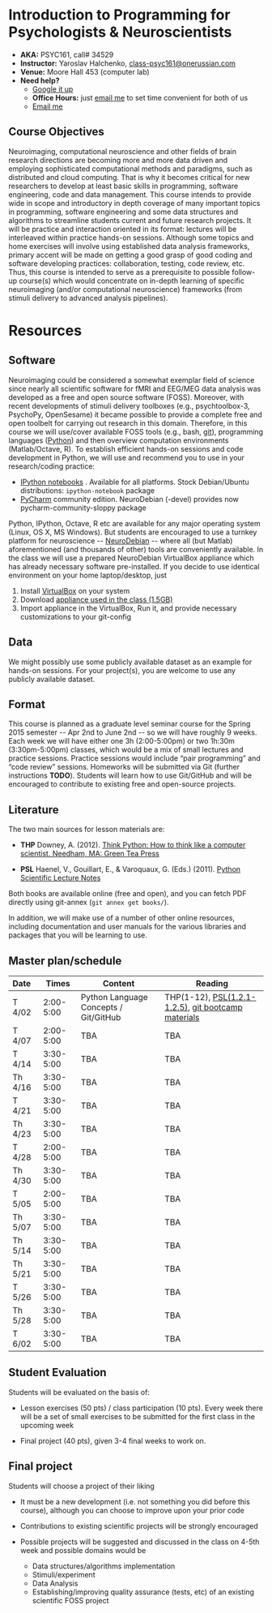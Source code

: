 # Introduction to Programming for Psychologists & Neuroscientists

* **AKA:** PSYC161, call# 34529
* **Instructor:** Yaroslav Halchenko, [class-psyc161@onerussian.com](mailto:class-psyc161@onerussian.com)
* **Venue:** Moore Hall 453 (computer lab)
* **Need help?**
   * [Google it up](http://google.com)
   * **Office Hours:** just [email me](mailto:class-psyc161@onerussian.com) to set time convenient for both of us
   * [Email me](mailto:class-psyc161@onerussian.com)


## Course Objectives

Neuroimaging, computational neuroscience and other fields of brain
research directions are becoming more and more data driven and
employing sophisticated computational methods and paradigms, such as
distributed and cloud computing.  That is why it becomes critical for
new researchers to develop at least basic skills in programming,
software engineering, code and data management. This course intends to
provide wide in scope and introductory in depth coverage of many
important topics in programming, software engineering and some data
structures and algorithms to streamline students current and future
research projects. It will be practice and interaction oriented in its
format: lectures will be interleaved within practice hands-on
sessions. Although some topics and home exercises will involve using
established data analysis frameworks, primary accent will be made on
getting a good grasp of good coding and software developing practices:
collaboration, testing, code review, etc.  Thus, this course is
intended to serve as a prerequisite to possible follow-up course(s)
which would concentrate on in-depth learning of specific neuroimaging
(and/or computational neuroscience) frameworks (from stimuli delivery
to advanced analysis pipelines).

# Resources

## Software

Neuroimaging could be considered a somewhat exemplar field of science
since nearly all scientific software for fMRI and EEG/MEG data
analysis was developed as a free and open source software (FOSS).
Moreover, with recent developments of stimuli delivery toolboxes
(e.g., psychtoolbox-3, PsychoPy, OpenSesame) it became possible to
provide a complete free and open toolbelt for carrying out research in
this domain.  Therefore, in this course we will use/cover available
FOSS tools (e.g., bash, [git](http://git-scm.com/)), programming
languages ([Python](http://python.org)) and then overview computation
environments (Matlab/Octave, R).
To establish efficient hands-on sessions and code development in
Python, we will use and recommend you to use in your research/coding
practice:

- [IPython notebooks](http://ipython.org/notebook.html) . Available
  for all platforms.  Stock Debian/Ubuntu distributions:
  `ipython-notebook` package
- [PyCharm](https://www.jetbrains.com/pycharm) community edition.
  NeuroDebian (-devel) provides now pycharm-community-sloppy
  package

Python, IPython, Octave, R etc are available for any major operating
system (Linux, OS X, MS Windows).  But students are encouraged to use
a turnkey platform for neuroscience --
[NeuroDebian](http://neuro.debian.net) -- where all (but Matlab)
aforementioned (and thousands of other) tools are conveniently
available.  In the class we will use a prepared NeuroDebian VirtualBox
appliance which has already necessary software pre-installed.  If you
decide to use identical environment on your home laptop/desktop, just

1. Install [VirtualBox](https://www.virtualbox.org/wiki/Downloads) on
   your system
2. Download
   [appliance used in the class (1.5GB)](http://neuro.debian.net/_files/custom-vm/PSYC-161-nd1.ova)
3. Import appliance in the VirtualBox, Run it, and provide necessary
   customizations to your git-config

## Data

We might possibly use some publicly available dataset as an example
for hands-on sessions. For your project(s), you are welcome to use any
publicly available dataset.

## Format

This course is planned as a graduate level seminar course for the
Spring 2015 semester -- Apr 2nd to June 2nd -- so we will have roughly
9 weeks.  Each week we will have either one 3h (2:00-5:00pm) or two
1h:30m (3:30pm-5:00pm) classes, which would be a mix of small lectures
and practice sessions.  Practice sessions would include “pair
programming” and “code review” sessions.  Homeworks will be submitted
via Git (further instructions **TODO**).  Students will learn how to
use Git/GitHub and will be encouraged to contribute to existing free
and open-source projects.

## Literature

The two main sources for lesson materials are:

- **THP**
  Downey, A. (2012). [Think Python: How to think like a computer
  scientist. Needham, MA: Green Tea Press](http://greenteapress.com/thinkpython/thinkpython.html)

- **PSL**
  Haenel, V., Gouillart, E., & Varoquaux, G. (Eds.) (2011). [Python
  Scientific Lecture Notes](http://scipy-lectures.github.com/)

Both books are available online (free and open), and you can fetch PDF
directly using git-annex (`git annex get books/`).

In addition, we will make use of a number of other online resources,
including documentation and user manuals for the various libraries and
packages that you will be learning to use.

## Master plan/schedule


| Date  | Times     | Content | Reading
|:----- | --------- | ------- | -------
|T  4/02| 2:00-5:00 | Python Language Concepts / Git/GitHub | THP(1-12), [PSL(1.2.1-1.2.5)](http://scipy-lectures.github.io/intro/language/python*language.html), [git bootcamp materials](git-bootcamp)
|T  4/07| 2:00-5:00 | TBA | TBA
|T  4/14| 3:30-5:00 | TBA | TBA
|Th 4/16| 3:30-5:00 | TBA | TBA
|T  4/21| 3:30-5:00 | TBA | TBA
|Th 4/23| 3:30-5:00 | TBA | TBA
|T  4/28| 2:00-5:00 | TBA | TBA
|Th 4/30| 3:30-5:00 | TBA | TBA
|T  5/05| 2:00-5:00 | TBA | TBA
|Th 5/07| 3:30-5:00 | TBA | TBA
|Th 5/14| 3:30-5:00 | TBA | TBA
|Th 5/21| 3:30-5:00 | TBA | TBA
|T  5/26| 3:30-5:00 | TBA | TBA
|Th 5/28| 3:30-5:00 | TBA | TBA
|T  6/02| 3:30-5:00 | TBA | TBA


[git-bootcamp]: http://nbviewer.ipython.org/github/dartmouth-pbs/reprosw/blob/master/Version%20Control.ipynb "Git bootcamp"

## Student Evaluation

Students will be evaluated on the basis of:

- Lesson exercises (50 pts) / class participation (10 pts).
  Every week there will be a set of small exercises to be submitted
  for the first class in the upcoming week

- Final project (40 pts), given 3-4 final weeks to work on.

## Final project

Students will choose a project of their liking

- It must be a new development (i.e. not something you did before this
  course), although you can choose to improve upon your prior code

- Contributions to existing scientific projects will be strongly
  encouraged

- Possible projects will be suggested and discussed in the class on
  4-5th week and possible domains would be

    - Data structures/algorithms implementation
    - Stimuli/experiment
    - Data Analysis
    - Establishing/improving quality assurance (tests, etc) of an
      existing scientific FOSS project



